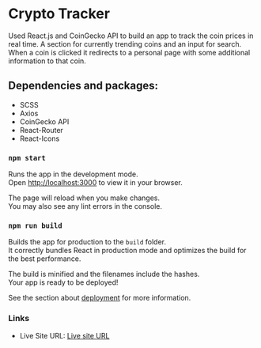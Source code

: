 # Crypto Tracker

Used React.js and CoinGecko API to build an app to track the coin prices in real time.
A section for currently trending coins and an input for search.
When a coin is clicked it redirects to a personal page with some additional information to that coin.

## Dependencies and packages:

* SCSS
* Axios
* CoinGecko API
* React-Router
* React-Icons

### `npm start`

Runs the app in the development mode.\
Open [http://localhost:3000](http://localhost:3000) to view it in your browser.

The page will reload when you make changes.\
You may also see any lint errors in the console.

### `npm run build`

Builds the app for production to the `build` folder.\
It correctly bundles React in production mode and optimizes the build for the best performance.

The build is minified and the filenames include the hashes.\
Your app is ready to be deployed!

See the section about [deployment](https://facebook.github.io/create-react-app/docs/deployment) for more information.

### Links

- Live Site URL: [Live site URL](https://bejewelled-empanada-341ed9.netlify.app)
